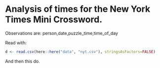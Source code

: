 # Analysis of times for the New York Times Mini Crossword.

Observations are:
person,date,puzzle_time,time_of_day

Read with:
```R
d <- read.csv(here::here("data", "nyt.csv"), stringsAsFactors=FALSE)
```
And then this do.
